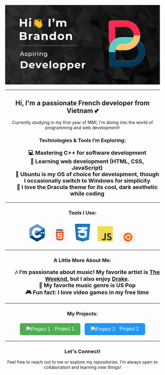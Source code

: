 <div align="center">
    <img src="./images/embed.png" alt="Profile Image" />
</div>

<hr />

<h2 align="center">Hi, I'm a passionate French developer from Vietnam 💕</h2>

<p align="center">Currently studying in my first year of MMI, I'm diving into the world of programming and web development!</p>

<h3 align="center">Technologies & Tools I’m Exploring:</h3>

<ul style="list-style-type:none; text-align:center; font-size: 18px;">
    <li><b>💻 Mastering C++ for software development</b></li>
    <li><b>🌱 Learning web development (HTML, CSS, JavaScript)</b></li>
    <li><b>🐧 Ubuntu is my OS of choice for development, though I occasionally switch to Windows for simplicity</b></li>
    <li><b>🎨 I love the Dracula theme for its cool, dark aesthetic while coding</b></li>
</ul>

<hr />

<h3 align="center">Tools I Use:</h3>

<p align="center">
    <a href="https://www.cplusplus.com/" target="_blank"><img src="./images/cpp.png" alt="C++" width="50" style="margin: 10px;"/></a>
    <a href="https://developer.mozilla.org/en-US/docs/Web/HTML" target="_blank"><img src="./images/html.png" alt="HTML" width="50" style="margin: 10px;"/></a>
    <a href="https://developer.mozilla.org/en-US/docs/Web/CSS" target="_blank"><img src="./images/cs.png" alt="CSS" width="50" style="margin: 10px;"/></a>
    <a href="https://developer.mozilla.org/en-US/docs/Web/JavaScript" target="_blank"><img src="./images/JS.png" alt="JavaScript" width="50" style="margin: 10px;"/></a>
    <a href="https://ubuntu.com/" target="_blank"><img src="./images/ubuntu.png" alt="Ubuntu" width="50" style="margin: 10px;"/></a>
</p>

<hr />

<h3 align="center">A Little More About Me:</h3>

<ul style="list-style-type:none; text-align:center; font-size: 18px;">
    <li><b>🎶 I’m passionate about music! My favorite artist is <a href="https://open.spotify.com/intl-fr/artist/1Xyo4u8uXC1ZmMpatF05PJ?si=Nl9oYTozQ_Cs0Fk3gymT3Q" target="_blank">The Weeknd</a>, but I also enjoy <a href="https://open.spotify.com/intl-fr/artist/3TVXtAsR1Inumwj472S9r4?si=4Ac25Uy5Ra2xpArH_gimFw" target="_blank">Drake</a>.</b></li>
    <li><b>💖 My favorite music genre is US Pop</b></li>
    <li><b>🎮 Fun fact: I love video games in my free time</b></li>
</ul>

<hr />

<h3 align="center">My Projects:</h3>

<p align="center">
    <a href="https://github.com/ton-compte/projet1" target="_blank">
        <button style="padding: 10px 20px; font-size: 16px; margin: 5px; background-color: #4CAF50; color: white; border: none; border-radius: 5px;">
            <img src="./images/project_icon.png" alt="Project 1" width="20" style="vertical-align: middle; margin-right: 10px;"/> Project 1
        </button>
    </a>
    <a href="https://github.com/ton-compte/projet2" target="_blank">
        <button style="padding: 10px 20px; font-size: 16px; margin: 5px; background-color: #2196F3; color: white; border: none; border-radius: 5px;">
            <img src="./images/project_icon.png" alt="Project 2" width="20" style="vertical-align: middle; margin-right: 10px;"/> Project 2
        </button>
    </a>
    <!-- Ajoute plus de projets de la même manière -->
</p>

<hr />

<h3 align="center">Let's Connect!</h3>

<p align="center">Feel free to reach out to me or explore my repositories. I’m always open to collaboration and learning new things!</p>
